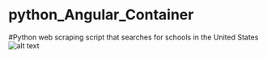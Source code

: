 # python_Angular_Container
#Python web scraping script that searches for schools in the United States
![alt text](https://cdn.discordapp.com/attachments/1057614904653254676/1130227210511454330/image.png)
